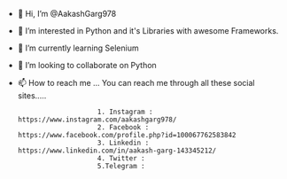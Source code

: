 - 👋 Hi, I’m @AakashGarg978
- 👀 I’m interested in Python and it's Libraries with awesome Frameworks.
- 🌱 I’m currently learning Selenium
- 💞️ I’m looking to collaborate on Python
- 📫 How to reach me ...      You can reach me through all these social sites.....

                          1. Instagram : https://www.instagram.com/aakashgarg978/
                          2. Facebook : https://www.facebook.com/profile.php?id=100067762583842
                          3. Linkedin : https://www.linkedin.com/in/aakash-garg-143345212/
                          4. Twitter : 
                          5.Telegram : 

<!---
AakashGarg978/AakashGarg978 is a ✨ special ✨ repository because its `README.md` (this file) appears on your GitHub profile.
You can click the Preview link to take a look at your changes.
--->
